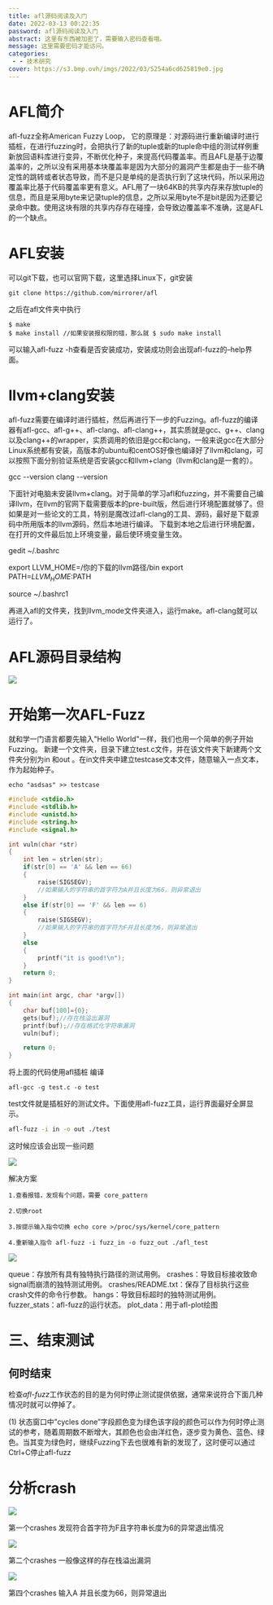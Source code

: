```yaml
---
title: afl源码阅读及入门
date: 2022-03-13 00:22:35
password: afl源码阅读及入门
abstract: 这里有东西被加密了，需要输入密码查看哦。
message: 这里需要密码才能访问。
categories:
 - - 技术研究
cover: https://s3.bmp.ovh/imgs/2022/03/5254a6cd625819e0.jpg
---
```


# AFL简介

afl-fuzz全称American Fuzzy Loop， 它的原理是：对源码进行重新编译时进行插桩，在进行fuzzing时，会把执行了新的tuple或新的tuple命中组的测试样例重新放回语料库进行变异，不断优化种子，来提高代码覆盖率。而且AFL是基于边覆盖率的，之所以没有采用基本块覆盖率是因为大部分的漏洞产生都是由于一些不确定性的跳转或者状态导致，而不是只是单纯的是否执行到了这块代码，所以采用边覆盖率比基于代码覆盖率更有意义。AFL用了一块64KB的共享内存来存放tuple的信息，而且是采用byte来记录tuple的信息，之所以采用byte不是bit是因为还要记录命中数。使用这块有限的共享内存存在碰撞，会导致边覆盖率不准确，这是AFL的一个缺点。 

# AFL安装

可以git下载，也可以官网下载，这里选择Linux下，git安装

```
git clone https://github.com/mirrorer/afl
```

 之后在afl文件夹中执行 

```
$ make
$ make install //如果安装报权限的错，那么就 $ sudo make install
```

 可以输入afl-fuzz -h查看是否安装成功，安装成功则会出现afl-fuzz的–help界面。 

# llvm+clang安装

afl-fuzz需要在编译时进行插桩，然后再进行下一步的Fuzzing。afl-fuzz的编译器有afl-gcc、afl-g++、afl-clang、afl-clang++，其实质就是gcc、g++、clang以及clang++的wrapper，实质调用的依旧是gcc和clang，一般来说gcc在大部分Linux系统都有安装，高版本的ubuntu和centOS好像也编译好了llvm和clang，可以按照下面分别验证系统是否安装gcc和llvm+clang（llvm和clang是一套的）。

 gcc --version
 clang --version



下面针对电脑未安装llvm+clang。对于简单的学习afl和fuzzing，并不需要自己编译llvm，在llvm的官网下载需要版本的pre-built版，然后进行环境配置就够了。但如果是对一些论文的工具，特别是魔改过afl-clang的工具、源码，最好是下载源码中所用版本的llvm源码，然后本地进行编译。
下载到本地之后进行环境配置，在打开的文件最后加上环境变量，最后使环境变量生效。

gedit ~/.bashrc 

export LLVM_HOME=/你的下载的llvm路径/bin
export PATH=$LLVM_HOME:$PATH



source ~/.bashrc1

再进入afl的文件夹，找到llvm_mode文件夹进入，运行make。afl-clang就可以运行了。

# AFL源码目录结构

![](afl源码阅读及入门/3.png)

# 开始第一次AFL-Fuzz

就和学一门语言都要先输入"Hello World"一样，我们也用一个简单的例子开始Fuzzing。
新建一个文件夹，目录下建立test.c文件，并在该文件夹下新建两个文件夹分别为in 和out 。在in文件夹中建立testcase文本文件，随意输入一点文本，作为起始种子。

```
echo "asdsas" >> testcase
```

```c
#include <stdio.h> 
#include <stdlib.h> 
#include <unistd.h> 
#include <string.h> 
#include <signal.h> 

int vuln(char *str)
{
    int len = strlen(str);
    if(str[0] == 'A' && len == 66)
    {
        raise(SIGSEGV);
        //如果输入的字符串的首字符为A并且长度为66，则异常退出
    }
    else if(str[0] == 'F' && len == 6)
    {
        raise(SIGSEGV);
        //如果输入的字符串的首字符为F并且长度为6，则异常退出
    }
    else
    {
        printf("it is good!\n");
    }
    return 0;
}

int main(int argc, char *argv[])
{
    char buf[100]={0};
    gets(buf);//存在栈溢出漏洞
    printf(buf);//存在格式化字符串漏洞
    vuln(buf);

    return 0;
}

```

 将上面的代码使用afl插桩  编译

```
afl-gcc -g test.c -o test
```

 test文件就是插桩好的测试文件。下面使用afl-fuzz工具，运行界面最好全屏显示。 

```bash
afl-fuzz -i in -o out ./test 
```

 这时候应该会出现一些问题 

![](afl源码阅读及入门/1.png)

 解决方案

```
1.查看报错，发现有个问题，需要 core_pattern

2.切换root

3.按提示输入指令切换 echo core >/proc/sys/kernel/core_pattern

4.重新输入指令 afl-fuzz -i fuzz_in -o fuzz_out ./afl_test

```

![](afl源码阅读及入门/2.png)

 queue：存放所有具有独特执行路径的测试用例。
 crashes：导致目标接收致命signal而崩溃的独特测试用例。
 crashes/README.txt：保存了目标执行这些crash文件的命令行参数。
 hangs：导致目标超时的独特测试用例。
 fuzzer_stats：afl-fuzz的运行状态。
 plot_data：用于afl-plot绘图 



# 三、结束测试

## 何时结束

检查*afl-fuzz*工作状态的目的是为何时停止测试提供依据，通常来说符合下面几种情况时就可以停掉了。

(1) 状态窗口中”cycles  done”字段颜色变为绿色该字段的颜色可以作为何时停止测试的参考，随着周期数不断增大，其颜色也会由洋红色，逐步变为黄色、蓝色、绿色。当其变为绿色时，继续Fuzzing下去也很难有新的发现了，这时便可以通过Ctrl+C停止afl-fuzz



# 分析crash

![](afl源码阅读及入门/4.png)

第一个crashes 发现符合首字符为F且字符串长度为6的异常退出情况 



![](afl源码阅读及入门/5.png)

第二个crashes 一般像这样的存在栈溢出漏洞

![](afl源码阅读及入门/6.png)

第四个crashes 输入A 并且长度为66，则异常退出













